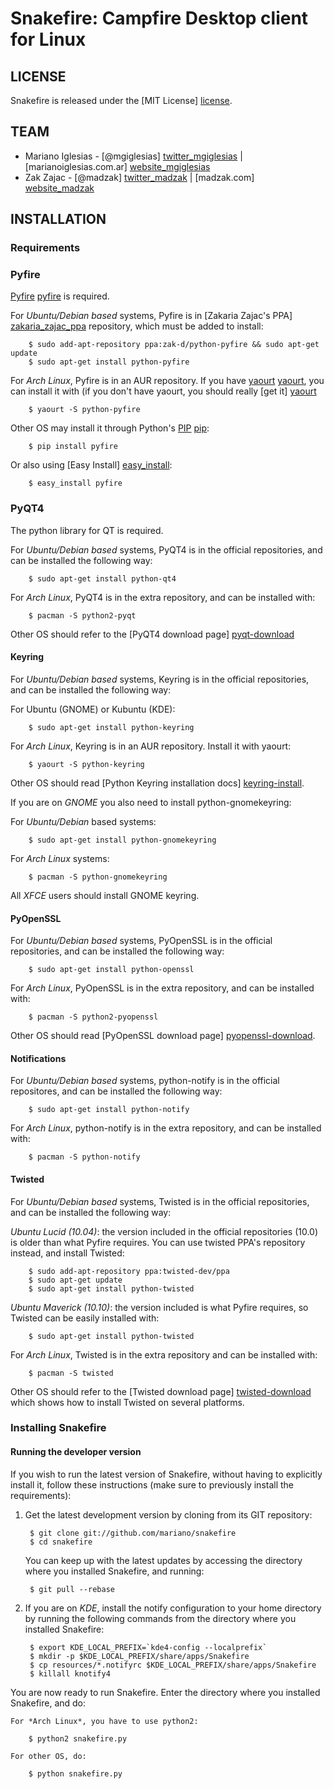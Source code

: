 # Snakefire: Campfire Desktop client for Linux #

## LICENSE ##

Snakefire is released under the [MIT License] [license].

## TEAM ##

* Mariano Iglesias - [@mgiglesias] [twitter_mgiglesias] | [marianoiglesias.com.ar] [website_mgiglesias]
* Zak Zajac - [@madzak] [twitter_madzak] | [madzak.com] [website_madzak]

## INSTALLATION ##

### Requirements ###

### Pyfire ###

[Pyfire] [pyfire] is required.

For *Ubuntu/Debian based* systems, Pyfire is in [Zakaria Zajac's PPA] [zakaria_zajac_ppa] 
repository, which must be added to install:

        $ sudo add-apt-repository ppa:zak-d/python-pyfire && sudo apt-get update
        $ sudo apt-get install python-pyfire

For *Arch Linux*, Pyfire is in an AUR repository. If you have [yaourt] [yaourt],
you can install it with (if you don't have yaourt, you should really 
[get it] [yaourt]

		$ yaourt -S python-pyfire

Other OS may install it through Python's [PIP] [pip]:

        $ pip install pyfire

Or also using [Easy Install] [easy_install]:

        $ easy_install pyfire

### PyQT4 ###

The python library for QT is required.

For *Ubuntu/Debian based* systems, PyQT4 is in the official repositories, and can be
installed the following way:

		$ sudo apt-get install python-qt4

For *Arch Linux*, PyQT4 is in the extra repository, and can be installed with:

		$ pacman -S python2-pyqt

Other OS should refer to the [PyQT4 download page] [pyqt-download]

#### Keyring ####

For *Ubuntu/Debian based* systems, Keyring is in the official repositories, and can be
installed the following way:

For Ubuntu (GNOME) or Kubuntu (KDE):

		$ sudo apt-get install python-keyring

For *Arch Linux*, Keyring is in an AUR repository. Install it with yaourt:

		$ yaourt -S python-keyring

Other OS should read [Python Keyring installation docs] [keyring-install].

If you are on *GNOME* you also need to install python-gnomekeyring:

For *Ubuntu/Debian* based systems:

        $ sudo apt-get install python-gnomekeyring

For *Arch Linux* systems:

        $ pacman -S python-gnomekeyring

All *XFCE* users should install GNOME keyring.

#### PyOpenSSL ####

For *Ubuntu/Debian based* systems, PyOpenSSL is in the official repositories, and can be
installed the following way:

		$ sudo apt-get install python-openssl

For *Arch Linux*, PyOpenSSL is in the extra repository, and can be installed with:

		$ pacman -S python2-pyopenssl

Other OS should read [PyOpenSSL download page] [pyopenssl-download].

#### Notifications ####

For *Ubuntu/Debian based* systems, python-notify is in the official repositores, and can be
installed the following way:

        $ sudo apt-get install python-notify

For *Arch Linux*, python-notify is in the extra repository, and can be installed with:

        $ pacman -S python-notify

#### Twisted ####

For *Ubuntu/Debian based* systems, Twisted is in the official repositories, and can be
installed the following way:

*Ubuntu Lucid (10.04)*: the version included in the official repositories (10.0)
is older than what Pyfire requires. You can use twisted PPA's repository
instead, and install Twisted:

		$ sudo add-apt-repository ppa:twisted-dev/ppa
		$ sudo apt-get update
		$ sudo apt-get install python-twisted

*Ubuntu Maverick (10.10)*: the version included is what Pyfire requires, so
Twisted can be easily installed with:

		$ sudo apt-get install python-twisted

For *Arch Linux*, Twisted is in the extra repository and can be installed with:

		$ pacman -S twisted

Other OS should refer to the [Twisted download page] [twisted-download] which
shows how to install Twisted on several platforms. 

### Installing Snakefire ###

#### Running the developer version ####

If you wish to run the latest version of Snakefire, without having to
explicitly install it, follow these instructions (make sure to previously
install the requirements):

1. Get the latest development version by cloning from its GIT repository:

		$ git clone git://github.com/mariano/snakefire
		$ cd snakefire

   You can keep up with the latest updates by accessing the directory where
   you installed Snakefire, and running:

		$ git pull --rebase

2. If you are on *KDE*, install the notify configuration to your home directory
   by running the following commands from the directory where you installed
   Snakefire:

		$ export KDE_LOCAL_PREFIX=`kde4-config --localprefix`
		$ mkdir -p $KDE_LOCAL_PREFIX/share/apps/Snakefire
		$ cp resources/*.notifyrc $KDE_LOCAL_PREFIX/share/apps/Snakefire
		$ killall knotify4

You are now ready to run Snakefire. Enter the directory where you installed
Snakefire, and do:

	For *Arch Linux*, you have to use python2:

		$ python2 snakefire.py

	For other OS, do:

		$ python snakefire.py

[license]: http://www.opensource.org/licenses/mit-license.php
[pyqt-download]: http://www.riverbankcomputing.co.uk/software/pyqt/download
[pyfire]: http://github.com/mariano/pyfire
[pyfire-readme]: http://github.com/mariano/pyfire#readme
[pip]: http://pypi.python.org/pypi/pip
[easy_install]: http://packages.python.org/distribute/easy_install.html
[zakaria_zajac_ppa]: https://launchpad.net/~zak-d/+archive/python-pyfire
[yaourt]: http://wiki.archlinux.org/index.php/Yaourt
[keyring-install]: http://pypi.python.org/pypi/keyring/#installation-instructions
[pyopenssl-download]: http://pypi.python.org/pypi/pyOpenSSL
[twisted]: http://twistedmatrix.com
[twisted-download]: http://twistedmatrix.com/trac/wiki/Downloads
[twitter_mgiglesias]: http://twitter.com/mgiglesias
[website_mgiglesias]: http://marianoiglesias.com.ar
[twitter_madzak]: http://twitter.com/madzak
[website_madzak]: http://www.madzak.com

